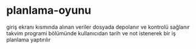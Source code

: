 # planlama-oyunu
giriş ekranı kısmında alınan veriler dosyada depolanır ve kontrolü sağlanır
takvim programi bölümünde kullanıcıdan tarih ve not istenerek bir iş planlama yaptırılır
